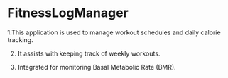 # FitnessLogManager

1.This application is used to manage workout schedules and daily calorie tracking.

2. It assists with keeping track of weekly workouts.
   
3. Integrated for monitoring Basal Metabolic Rate (BMR).
